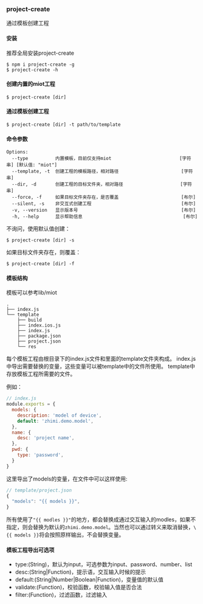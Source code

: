 ### project-create
通过模板创建工程

#### 安装
推荐全局安装project-create
```
$ npm i project-create -g
$ project-create -h
```

#### 创建内置的miot工程

```
$ project-create [dir]
```

#### 通过模板创建工程
```
$ project-create [dir] -t path/to/template
```

#### 命令参数
```
Options:
  --type          内置模板，目前仅支持miot                         [字符串] [默认值: "miot"]
  --template, -t  创建工程的模板路径，相对路径                       [字符串]
  --dir, -d       创建工程的目标文件夹，相对路径                     [字符串]
  --force, -f     如果目标文件夹存在，是否覆盖                       [布尔]
  --silent, -s    非交互式创建工程                                 [布尔]
  -v, --version   显示版本号                                      [布尔]
  -h, --help      显示帮助信息                                     [布尔]
```

不询问，使用默认值创建：
```
$ project-create [dir] -s
```

如果目标文件夹存在，则覆盖：
```
$ project-create [dir] -f
```

#### 模板结构

模板可以参考lib/miot

```
.
├── index.js
└── template
    ├── build
    ├── index.ios.js
    ├── index.js
    ├── package.json
    ├── project.json
    └── res
```
每个模板工程由根目录下的index.js文件和里面的template文件夹构成。
index.js中导出需要替换的变量，这些变量可以被template中的文件所使用。
template中存放模板工程所需要的文件。

例如：

```js
// index.js
module.exports = {
  models: {
    description: 'model of device',
    default: 'zhimi.demo.model',
  },
  name: {
    desc: 'project name',
  },
  pwd: {
    type: 'password',
  }
}

```
这里导出了models的变量，在文件中可以这样使用:
```js
// template/project.json
{
  "models": "{{ models }}",
}
```
所有使用了`"{{ modles }}"`的地方，都会替换成通过交互输入的modles，如果不指定，则会替换为默认的`zhimi.demo.model`。当然也可以通过转义来取消替换，`\{{ models }}`将会按照原样输出，不会替换变量。

#### 模板工程导出可选项

+ type:(String)，默认为input，可选参数为input、password、number、list
+ desc:(String|Function)，提示语，交互输入时候的提示
+ default:(String|Number|Boolean|Function)，变量值的默认值
+ validate:(Function)，校验函数，校验输入值是否合法
+ filter:(Function)，过滤函数，过滤输入

